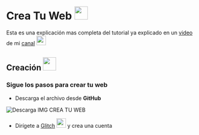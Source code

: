 # Crea Tu Web <img src="https://cdn.discordapp.com/emojis/875135451281887324.png?v=1" width="35px">

Esta es una explicación mas completa del tutorial ya explicado en un [video](https://cointor.cf) de mi [canal](https://www.youtube.com/channel/UC533ULEaGNCG01Ojv2Dtavw) <img src="https://cdn.discordapp.com/emojis/872769021274128386.png?v=1" width="25px">

## Creación <img src="https://cdn.discordapp.com/emojis/808381295976644708.gif?v=1" width="35px">

### Sigue los pasos para **crear tu web**


* Descarga el archivo desde **GitHub**

![Descarga IMG CREA TU WEB](https://media.discordapp.net/attachments/870482014971768833/875468249477832754/unknown.png)

* Dirígete a [Glitch](https://glitch.com/) <img src="https://cdn.discordapp.com/emojis/860829854530535424.gif?v=1" width="25px"> y crea una cuenta 
